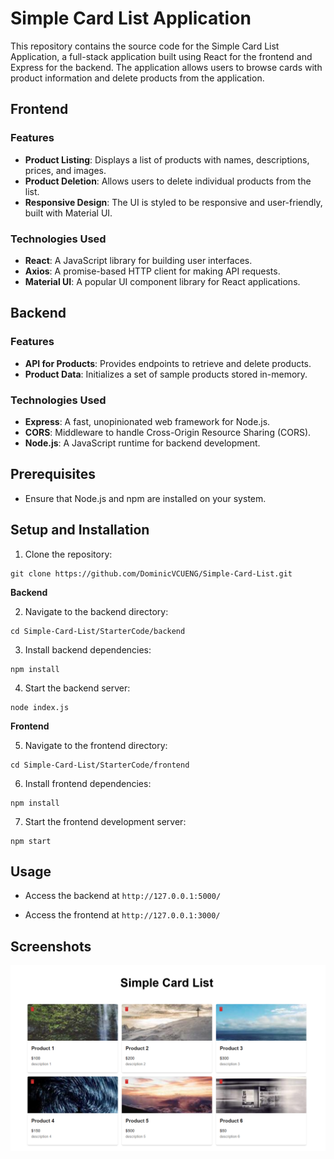 # Simple Card List Application

This repository contains the source code for the Simple Card List Application, a full-stack application built using React for the frontend and Express for the backend. The application allows users to browse cards with product information and delete products from the application.

## Frontend

### Features

- **Product Listing**: Displays a list of products with names, descriptions, prices, and images.
- **Product Deletion**: Allows users to delete individual products from the list.
- **Responsive Design**: The UI is styled to be responsive and user-friendly, built with Material UI.

### Technologies Used

- **React**: A JavaScript library for building user interfaces.
- **Axios**: A promise-based HTTP client for making API requests.
- **Material UI**: A popular UI component library for React applications.

## Backend

### Features

- **API for Products**: Provides endpoints to retrieve and delete products.
- **Product Data**: Initializes a set of sample products stored in-memory.

### Technologies Used

- **Express**: A fast, unopinionated web framework for Node.js.
- **CORS**: Middleware to handle Cross-Origin Resource Sharing (CORS).
- **Node.js**: A JavaScript runtime for backend development.

## Prerequisites

- Ensure that Node.js and npm are installed on your system.

## Setup and Installation


1. Clone the repository:

```
git clone https://github.com/DominicVCUENG/Simple-Card-List.git
```

**Backend**

2. Navigate to the backend directory:

```
cd Simple-Card-List/StarterCode/backend
```

3. Install backend dependencies:

```
npm install
```

4. Start the backend server:

```
node index.js
```

**Frontend**

5. Navigate to the frontend directory:

```
cd Simple-Card-List/StarterCode/frontend
```

6. Install frontend dependencies:

```
npm install
```

7. Start the frontend development server:

```
npm start
```

## Usage

- Access the backend at `http://127.0.0.1:5000/`

- Access the frontend at `http://127.0.0.1:3000/`

## Screenshots

![Product List](images/ProductList.png)
